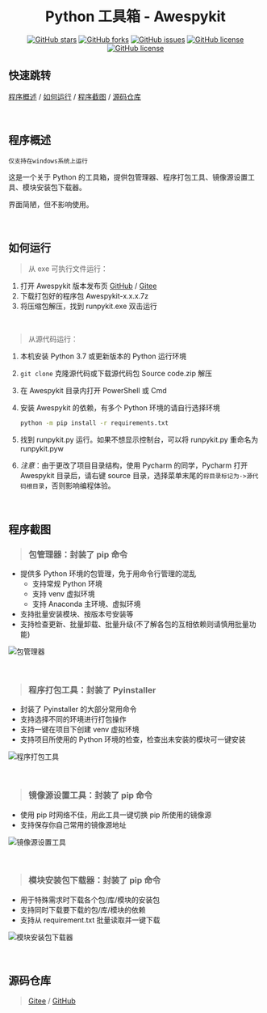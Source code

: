 <div align="center"><h1>
Python 工具箱 - Awespykit
</h1></div>

<div align="center">

[![GitHub stars](https://img.shields.io/github/stars/hrpzcf/AwesomePyKit?label=Stars&logo=github)](https://github.com/hrpzcf/AwesomePyKit/stargazers)
[![GitHub forks](https://img.shields.io/github/forks/hrpzcf/AwesomePyKit?label=Forks&logo=github)](https://github.com/hrpzcf/AwesomePyKit/network)
[![GitHub issues](https://img.shields.io/github/issues/hrpzcf/AwesomePyKit?label=Issues&logo=github)](https://github.com/hrpzcf/AwesomePyKit/issues)
[![GitHub license](https://img.shields.io/github/license/hrpzcf/AwesomePyKit?color=red&label=License)](https://github.com/hrpzcf/AwesomePyKit/blob/main/LICENSE)
[![GitHub license](https://img.shields.io/github/v/release/hrpzcf/AwesomePyKit?label=Release&logo=github)](https://github.com/hrpzcf/AwesomePyKit/releases)

</div>

## 快速跳转

[程序概述](#程序概述) / [如何运行](#如何运行) / [程序截图](#程序截图) / [源码仓库](#源码仓库)

<br />

## 程序概述

`仅支持在windows系统上运行`

这是一个关于 Python 的工具箱，提供包管理器、程序打包工具、镜像源设置工具、模块安装包下载器。

界面简陋，但不影响使用。

<br />

## 如何运行

> 从 exe 可执行文件运行：

1. 打开 Awespykit 版本发布页 [GitHub](https://github.com/hrpzcf/AwesomePyKit/releases) / [Gitee](https://gitee.com/hrpzcf/AwesomePyKit/releases)
2. 下载打包好的程序包 Awespykit-x.x.x.7z
3. 将压缩包解压，找到 runpykit.exe 双击运行

<br />

> 从源代码运行：

1. 本机安装 Python 3.7 或更新版本的 Python 运行环境
2. `git clone` 克隆源代码或下载源代码包 Source code.zip 解压
3. 在 Awespykit 目录内打开 PowerShell 或 Cmd
4. 安装 Awespykit 的依赖，有多个 Python 环境的请自行选择环境

    ```cmd
    python -m pip install -r requirements.txt
    ```

5. 找到 runpykit.py 运行。如果不想显示控制台，可以将 runpykit.py 重命名为 runpykit.pyw
6. *注意*：由于更改了项目目录结构，使用 Pycharm 的同学，Pycharm 打开 Awespykit 目录后，请右键 source 目录，选择菜单末尾的`将目录标记为->源代码根目录`，否则影响编程体验。

<br />

## 程序截图

> ### 包管理器：封装了 pip 命令

- 提供多 Python 环境的包管理，免于用命令行管理的混乱
    + 支持常规 Python 环境
    + 支持 venv 虚拟环境
    + 支持 Anaconda 主环境、虚拟环境
- 支持批量安装模块、按版本号安装等
- 支持检查更新、批量卸载、批量升级(不了解各包的互相依赖则请慎用批量功能)

![包管理器](./images/PackageManager.png)

<br/>

> ### 程序打包工具：封装了 Pyinstaller

- 封装了 Pyinstaller 的大部分常用命令
- 支持选择不同的环境进行打包操作
- 支持一键在项目下创建 venv 虚拟环境
- 支持项目所使用的 Python 环境的检查，检查出未安装的模块可一键安装

![程序打包工具](./images/PyinstallerTool.png)

<br/>

> ### 镜像源设置工具：封装了 pip 命令

- 使用 pip 时网络不佳，用此工具一键切换 pip 所使用的镜像源
- 支持保存你自己常用的镜像源地址

![镜像源设置工具](./images/IndexUrlTool.png)

<br/>

> ### 模块安装包下载器：封装了 pip 命令

- 用于特殊需求时下载各个包/库/模块的安装包
- 支持同时下载要下载的包/库/模块的依赖
- 支持从 requirement.txt 批量读取并一键下载

![模块安装包下载器](./images/PackageDownloader.png)

<br/>

## 源码仓库

> [Gitee](https://gitee.com/hrpzcf/AwesomePyKit) / [GitHub](https://github.com/hrpzcf/AwesomePyKit)
